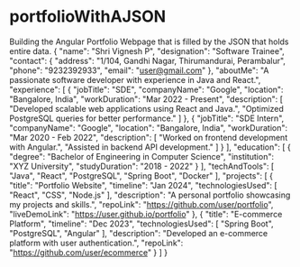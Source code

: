 # portfolioWithAJSON
Building the Angular Portfolio Webpage that is filled by the JSON that holds entire data.
{
  "name": "Shri Vignesh P",
  "designation": "Software Trainee",
  "contact": {
    "address": "1/104, Gandhi Nagar, Thirumandurai, Perambalur",
    "phone": "9232392933",
    "email": "user@gmail.com"
  },
  "aboutMe": "A passionate software developer with experience in Java and React.",
  "experience": [
    {
      "jobTitle": "SDE",
      "companyName": "Google",
      "location": "Bangalore, India",
      "workDuration": "Mar 2022 - Present",
      "description": [
        "Developed scalable web applications using React and Java.",
        "Optimized PostgreSQL queries for better performance."
      ]
    },
    {
      "jobTitle": "SDE Intern",
      "companyName": "Google",
      "location": "Bangalore, India",
      "workDuration": "Mar 2020 - Feb 2022",
      "description": [
        "Worked on frontend development with Angular.",
        "Assisted in backend API development."
      ]
    }
  ],
  "education": [
    {
      "degree": "Bachelor of Engineering in Computer Science",
      "institution": "XYZ University",
      "studyDuration": "2018 - 2022"
    }
  ],
  "techAndTools": [
    "Java",
    "React",
    "PostgreSQL",
    "Spring Boot",
    "Docker"
  ],
  "projects": [
    {
      "title": "Portfolio Website",
      "timeline": "Jan 2024",
      "technologiesUsed": [
        "React",
        "CSS",
        "Node.js"
      ],
      "description": "A personal portfolio showcasing my projects and skills.",
      "repoLink": "https://github.com/user/portfolio",
      "liveDemoLink": "https://user.github.io/portfolio"
    },
    {
      "title": "E-commerce Platform",
      "timeline": "Dec 2023",
      "technologiesUsed": [
        "Spring Boot",
        "PostgreSQL",
        "Angular"
      ],
      "description": "Developed an e-commerce platform with user authentication.",
      "repoLink": "https://github.com/user/ecommerce"
    }
  ]
}
